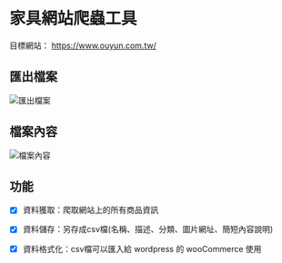 # 家具網站爬蟲工具
目標網站： https://www.ouyun.com.tw/

## 匯出檔案
![匯出檔案](https://i.imgur.com/YWU55K5.png)

## 檔案內容
![檔案內容](https://i.imgur.com/oea3HZB.png)

## 功能
- [x] 資料獲取：爬取網站上的所有商品資訊
- [x] 資料儲存：另存成csv檔(名稱、描述、分類、圖片網址、簡短內容說明)
- [x] 資料格式化：csv檔可以匯入給 wordpress 的 wooCommerce 使用

